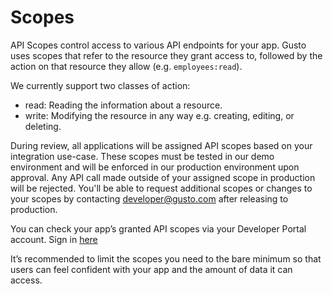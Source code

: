 # Scopes

API Scopes control access to various API endpoints for your app. Gusto uses scopes that refer to the resource they grant access to, followed by the action on that resource they allow (e.g. `employees:read`).

We currently support two classes of action:
-  read: Reading the information about a resource.
- write: Modifying the resource in any way e.g. creating, editing, or deleting.

During review, all applications will be assigned API scopes based on your integration use-case. These scopes must be tested in our demo environment and will be enforced in our production environment upon approval. Any API call made outside of your assigned scope in production will be rejected. You'll be able to request additional scopes or changes to your scopes by contacting developer@gusto.com after releasing to production.

You can check your app’s granted API scopes via your Developer Portal account. Sign in [here](https://dev.gusto.com/accounts/sign_in)

It’s recommended to limit the scopes you need to the bare minimum so that users can feel confident with your app and the amount of data it can access.
